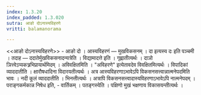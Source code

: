 ```yaml
---
index: 1.3.20
index_padded: 1.3.020
sutra: आङो दोऽनास्यविहरणे
vritti: balamanorama

---
```

<<आङो दोऽनास्यविहरणे>> - आङो दो । आस्यविहरणं  — मुखविकसनम् । दा इत्यस्य दः इति पञ्चमी । तदाह —  ददातेर्मुखविकसनादन्यत्रेति । विद्यामादत्ते इति । गृह्णातीत्यर्थः । दाञो ञित्त्वेऽप्यकत्र्रभिप्रायार्थमिदम् । अविवक्षितमिति । "अविहरणे" इत्येतावदेव विवक्षितमित्यर्थः । विपादिकां व्याददातीति । क्षारौषधादिना विदारयतीत्यर्थः । अत्र आस्यविहरणाऽभावेऽपि विकसनसत्त्वान्नात्मनेपदमिति भावः । नदी कूलं व्याददातीति । भिनत्तीत्यर्थः । अत्रापि विकसनसत्त्वादास्यविहरणाऽभावेऽपि नात्मनेपदम् । पराङ्गकर्मकान्न निषेध इति, - वार्तिकम् । पतङ्गस्येति । पक्षिणो मुखं भक्षणाय विकासयन्तीत्यर्थः ।